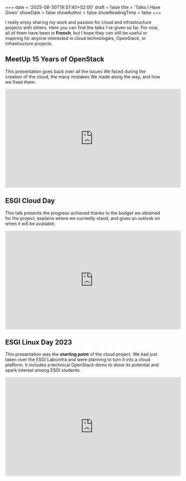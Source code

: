+++
date = '2025-08-30T19:37:40+02:00'
draft = false
title = 'Talks I Have Given'
showDate = false
showAuthor = false
showReadingTime = false
+++

I really enjoy sharing my work and passion for cloud and infrastructure projects with others.
Here you can find the talks I’ve given so far. For now, all of them have been in **French**, but I hope they can still be useful or inspiring for anyone interested in cloud technologies, OpenStack, or infrastructure projects.

## MeetUp 15 Years of OpenStack

This presentation goes back over all the issues We faced during the creation of the cloud, the many mistakes We made along the way, and how we fixed them.

<iframe
    width="560" height="315"
    src="https://www.youtube.com/embed/E7r-fhYc2Os"
    title="YouTube video player" frameborder="0"
    allow="accelerometer; autoplay; clipboard-write; encrypted-media; gyroscope; picture-in-picture; web-share" referrerpolicy="strict-origin-when-cross-origin" allowfullscreen></iframe>

## ESGI Cloud Day

This talk presents the progress achieved thanks to the budget we obtained for the project, explains where we currently stand, and gives an outlook on when it will be available.

<iframe
    width="560" height="315"
    src="https://www.youtube.com/embed/RSTYQJ_wJm4"
    title="YouTube video player" frameborder="0"
    allow="accelerometer; autoplay; clipboard-write; encrypted-media; gyroscope; picture-in-picture; web-share" referrerpolicy="strict-origin-when-cross-origin" allowfullscreen></iframe>

## ESGI Linux Day 2023

This presentation was the **starting point** of the cloud project. We had just taken over the ESGI Laboinfra and were planning to turn it into a cloud platform.
It includes a technical OpenStack demo to show its potential and spark interest among ESGI students.

<iframe
    width="560" height="315"
    src="https://www.youtube.com/embed/4PqscDlwFFA"
    title="YouTube video player" frameborder="0"
    allow="accelerometer; autoplay; clipboard-write; encrypted-media; gyroscope; picture-in-picture; web-share" referrerpolicy="strict-origin-when-cross-origin" allowfullscreen></iframe>
